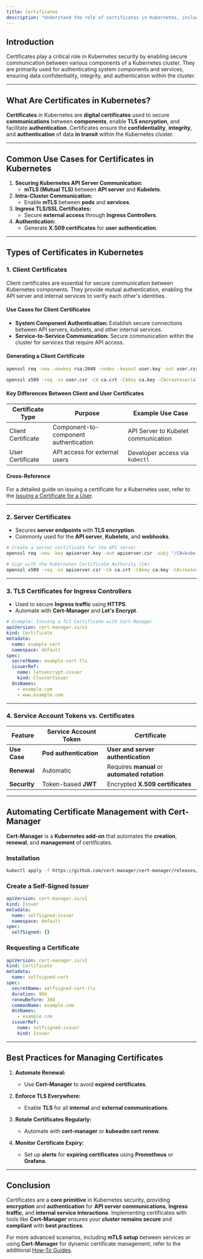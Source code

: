```yaml
---
title: Certificates
description: "Understand the role of certificates in Kubernetes, including client certificates, server certificates, and automating certificate management with Cert-Manager."
---
```


## Introduction

Certificates play a critical role in Kubernetes security by enabling secure communication between various components of a Kubernetes cluster. They are primarily used for authenticating system components and services, ensuring data confidentiality, integrity, and authentication within the cluster.

---

## What Are Certificates in Kubernetes?

**Certificates** in Kubernetes are **digital certificates** used to secure **communications** between **components**, enable **TLS encryption**, and facilitate **authentication**. Certificates ensure the **confidentiality**, **integrity**, and **authentication** of data **in transit** within the Kubernetes cluster.

---

## Common Use Cases for Certificates in Kubernetes

1. **Securing Kubernetes API Server Communication:**
   - **mTLS (Mutual TLS)** between **API server** and **Kubelets**.
2. **Intra-Cluster Communication:**
   - Enable **mTLS** between **pods** and **services**.
3. **Ingress TLS/SSL Certificates:**
   - Secure **external access** through **Ingress Controllers**.
4. **Authentication:**
   - Generate **X.509 certificates** for **user authentication**.

---

## Types of Certificates in Kubernetes

### 1. Client Certificates

Client certificates are essential for secure communication between Kubernetes components. They provide mutual authentication, enabling the API server and internal services to verify each other's identities.

#### Use Cases for Client Certificates

- **System Component Authentication:** Establish secure connections between API servers, kubelets, and other internal services.
- **Service-to-Service Communication:** Secure communication within the cluster for services that require API access.

#### Generating a Client Certificate

```bash
openssl req -new -newkey rsa:2048 -nodes -keyout user.key -out user.csr -subj "/CN=example-user"

openssl x509 -req -in user.csr -CA ca.crt -CAkey ca.key -CAcreateserial -out user.crt -days 365
```

#### Key Differences Between Client and User Certificates

| Certificate Type | Purpose                              | Example Use Case                   |
|------------------|--------------------------------------|-----------------------------------|
| Client Certificate | Component-to-component authentication | API Server to Kubelet communication |
| User Certificate   | API access for external users        | Developer access via `kubectl`     |

#### Cross-Reference

For a detailed guide on issuing a certificate for a Kubernetes user, refer to the [Issuing a Certificate for a User](https://geek-kb.github.io/k8s_security/guides/certificates/issue_certificate_for_k8s_user/).

---

### 2. Server Certificates

- Secures **server endpoints** with **TLS encryption**.
- Commonly used for the **API server**, **Kubelets**, and **webhooks**.

```bash
# Create a server certificate for the API server
openssl req -new -key apiserver.key -out apiserver.csr -subj "/CN=kube-apiserver"

# Sign with the Kubernetes Certificate Authority (CA)
openssl x509 -req -in apiserver.csr -CA ca.crt -CAkey ca.key -CAcreateserial -out apiserver.crt -days 365
```

---

### 3. TLS Certificates for Ingress Controllers

- Used to secure **Ingress traffic** using **HTTPS**.
- Automate with **Cert-Manager** and **Let's Encrypt**.

```yaml
# Example: Issuing a TLS Certificate with Cert-Manager
apiVersion: cert-manager.io/v1
kind: Certificate
metadata:
  name: example-cert
  namespace: default
spec:
  secretName: example-cert-tls
  issuerRef:
    name: letsencrypt-issuer
    kind: ClusterIssuer
  dnsNames:
    - example.com
    - www.example.com
```

---

### 4. Service Account Tokens vs. Certificates

| **Feature**                 | **Service Account Token** | **Certificate**                  |
|-----------------------------|---------------------------|---------------------------------|
| **Use Case**                | **Pod authentication**    | **User and server authentication** |
| **Renewal**                 | Automatic                 | Requires **manual** or **automated rotation** |
| **Security**                | Token-based **JWT**       | Encrypted **X.509 certificates** |

---

## Automating Certificate Management with Cert-Manager

**Cert-Manager** is a **Kubernetes add-on** that automates the **creation**, **renewal**, and **management** of certificates.

### Installation

```bash
kubectl apply -f https://github.com/cert-manager/cert-manager/releases/download/v1.9.1/cert-manager.yaml
```

### Create a Self-Signed Issuer

```yaml
apiVersion: cert-manager.io/v1
kind: Issuer
metadata:
  name: selfsigned-issuer
  namespace: default
spec:
  selfSigned: {}
```

### Requesting a Certificate

```yaml
apiVersion: cert-manager.io/v1
kind: Certificate
metadata:
  name: selfsigned-cert
spec:
  secretName: selfsigned-cert-tls
  duration: 90d
  renewBefore: 30d
  commonName: example.com
  dnsNames:
    - example.com
  issuerRef:
    name: selfsigned-issuer
    kind: Issuer
```

---

## Best Practices for Managing Certificates

1. **Automate Renewal:**
   - Use **Cert-Manager** to avoid **expired certificates**.

2. **Enforce TLS Everywhere:**
   - Enable **TLS** for all **internal** and **external communications**.

3. **Rotate Certificates Regularly:**
   - Automate with **cert-manager** or **kubeadm cert renew**.

4. **Monitor Certificate Expiry:**
   - Set up **alerts** for **expiring certificates** using **Prometheus** or **Grafana**.

---

## Conclusion

Certificates are a **core primitive** in Kubernetes security, providing **encryption** and **authentication** for **API server communications**, **Ingress traffic**, and **internal service interactions**. Implementing certificates with tools like **Cert-Manager** ensures your **cluster remains secure** and **compliant** with **best practices**.

For more advanced scenarios, including **mTLS setup** between services or using **Cert-Manager** for dynamic certificate management, refer to the additional [How-To Guides](../../../../guides/intro/).
